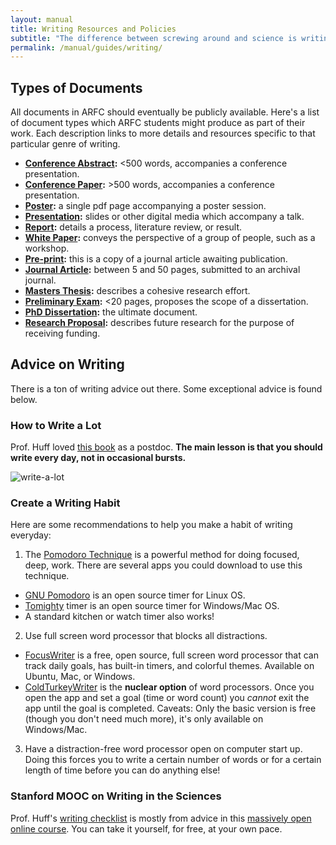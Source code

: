 ```yaml
---
layout: manual
title: Writing Resources and Policies
subtitle: "The difference between screwing around and science is writing it down. -- Adam Savage"
permalink: /manual/guides/writing/
---
```



## Types of Documents

All documents in ARFC should eventually be publicly available. Here's a list of
document types which ARFC students might produce as part of their work. Each
description links to more details and resources specific to that particular
genre of writing.

- **[Conference Abstract](./conf-abs):** <500 words, accompanies a conference presentation.
- **[Conference Paper](./conf-paper):** >500 words, accompanies a conference presentation.
- **[Poster](./poster):** a single pdf page accompanying a poster session.
- **[Presentation](./presentation):** slides or other digital media which accompany a talk.
- **[Report](./report):** details a process, literature review, or result.
- **[White Paper](./white-paper):** conveys the perspective of a group of people, such as a
  workshop.
- **[Pre-print](./pre-print):** this is a copy of a journal article awaiting publication.
- **[Journal Article](./journal-article):** between 5 and 50 pages, submitted to an archival journal.
- **[Masters Thesis](./ms-thesis):** describes a cohesive research effort.
- **[Preliminary Exam](./prelim):** <20 pages, proposes the scope of a dissertation.
- **[PhD Dissertation](./dissertation):** the ultimate document.
- **[Research Proposal](./proposal):** describes future research for the purpose of receiving funding.


## Advice on Writing

There is a ton of writing advice out there. Some exceptional advice is found below.

### How to Write a Lot

Prof. Huff loved
[this book](https://www.amazon.com/How-Write-Lot-Practical-Productive/dp/1591477433/ref=la_B001JP2K08_1_1)
as a postdoc. **The main lesson is that you should
write every day, not in occasional bursts.**

![write-a-lot](https://images-na.ssl-images-amazon.com/images/I/51RRWRHDRFL._SX311_BO1,204,203,200_.jpg)

### Create a Writing Habit

Here are some recommendations to help you make a habit of writing everyday:
1. The [Pomodoro Technique](https://en.wikipedia.org/wiki/Pomodoro_Technique) is
a powerful method for doing focused, deep, work. There are several apps you could
download to use this technique.
- [GNU Pomodoro](https://gnomepomodoro.org/) is an open source timer for Linux OS.
- [Tomighty](https://tomighty.github.io/) timer is an open source timer for Windows/Mac OS.
- A standard kitchen or watch timer also works!
2. Use full screen word processor that blocks all distractions.
- [FocusWriter](https://gottcode.org/focuswriter/) is a free, open source,
full screen word processor that can track daily goals, has built-in timers, and
colorful themes. Available on Ubuntu, Mac, or Windows.
- [ColdTurkeyWriter](https://getcoldturkey.com/writer/) is the **nuclear option** of
word processors. Once you open the app and set a goal (time or word count)
you *cannot* exit the app until the goal is completed. Caveats: Only the basic version is
free (though you don't need much more), it's only available on Windows/Mac.
3. Have a distraction-free word processor open on computer start up. Doing this
forces you to write a certain number of words or for a certain length of time
before you can do anything else!

### Stanford MOOC on Writing in the Sciences

Prof. Huff's [writing checklist](/manual/guides/writing/checklist) is mostly from advice in this  [massively open online course](https://www.coursera.org/learn/sciwrite/). You can take it yourself, for free, at your own pace.
